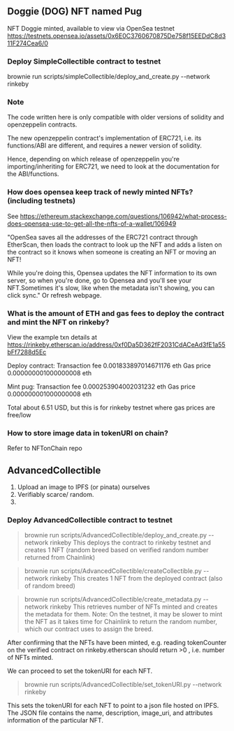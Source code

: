 ##  Doggie (DOG) NFT named Pug
NFT Doggie minted, available to view via OpenSea testnet
https://testnets.opensea.io/assets/0x6E0C3760670875De758f15EEDdC8d311F274Cea6/0

### Deploy SimpleCollectible contract to testnet
brownie run scripts/simpleCollectible/deploy_and_create.py --network rinkeby

### Note
The code written here is only compatible with older versions of solidity and openzeppelin contracts.

The new openzeppelin contract's implementation of ERC721, i.e. its functions/ABI are different, and requires a newer version of solidity.

Hence, depending on which release of openzeppelin you're importing/inheriting for ERC721, we need to look at the documentation for the ABI/functions.

### How does opensea keep track of newly minted NFTs? (including testnets)

See https://ethereum.stackexchange.com/questions/106942/what-process-does-opensea-use-to-get-all-the-nfts-of-a-wallet/106949 

"OpenSea saves all the addresses of the ERC721 contract through EtherScan, then loads the contract to look up the NFT and adds a listen on the contract so it knows when someone is creating an NFT or moving an NFT!

While you're doing this, Opensea updates the NFT information to its own server, so when you're done, go to Opensea and you'll see your NFT.Sometimes it's slow, like when the metadata isn't showing, you can click sync." Or refresh webpage.

### What is the amount of ETH and gas fees to deploy the contract and mint the NFT on rinkeby?
View the example txn details at https://rinkeby.etherscan.io/address/0xf0Da5D362fF2031CdACeAd3fE1a55bFf7288d5Ec

Deploy contract: 
Transaction fee 0.001833897014671176 eth
Gas price 0.000000001000000008 eth

Mint pug:
Transaction fee 0.000253904002031232 eth
Gas price 0.000000001000000008 eth

Total about 6.51 USD, but this is for rinkeby testnet where gas prices are free/low

### How to store image data in tokenURI on chain?

Refer to NFTonChain repo

## AdvancedCollectible

1. Upload an image to IPFS (or pinata) ourselves
2. Verifiably scarce/ random. 
3. 

### Deploy AdvancedCollectible contract to testnet

>brownie run scripts/AdvancedCollectible/deploy_and_create.py --network rinkeby
This deploys the contract to rinkeby testnet and creates 1 NFT (random breed based on verified random number returned from Chainlink)

>brownie run scripts/AdvancedCollectible/createCollectible.py --network rinkeby
This creates 1 NFT from the deployed contract (also of random breed)

>brownie run scripts/AdvancedCollectible/create_metadata.py --network rinkeby
This retrieves number of NFTs minted and creates the metadata for them.
Note: On the testnet, it may be slower to mint the NFT as it takes time for Chainlink to return the random number, which our contract uses to assign the breed.

After confirming that the NFTs have been minted, e.g. reading tokenCounter on the verified contract on rinkeby.etherscan should return >0 , i.e. number of NFTs minted.

We can proceed to set the tokenURI for each NFT.
>brownie run scripts/AdvancedCollectible/set_tokenURI.py --network rinkeby

This sets the tokenURI for each NFT to point to a json file hosted on IPFS. The JSON file contains the name, description, image_uri, and attributes information of the particular NFT.